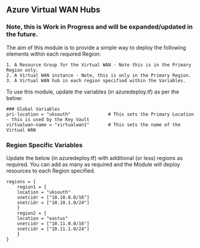 ## Azure Virtual WAN Hubs

### Note, this is Work in Progress and will be expanded/updated in the future. 

The aim of this module is to provide a simple way to deploy the following elements within each required Region:

    1. A Resource Group for the Virtual WAN - Note this is in the Primary Region only.
    2. A Virtual WAN instance - Note, this is only in the Primary Region.
    3. A Virtual WAN hub in each region specified within the Variables.

To use this module, update the variables (in azuredeploy.tf) as per the below:

    ### Global Variables
    pri-location = "uksouth"              # This sets the Primary Location - this is used by the Key Vault
    virtualwan-name = "virtualwan1"       # This sets the name of the Virtual WAN

### Region Specific Variables

Update the below (in azuredeploy.tf) with additional (or less) regions as required. You can add as many as required and the Module will deploy resources to each Region specified. 

    regions = {
        region1 = {
        location = "uksouth"
        vnetcidr = ["10.10.0.0/16"]
        snetcidr = ["10.10.1.0/24"]
        }
        region2 = {
        location = "eastus"
        vnetcidr = ["10.11.0.0/16"]
        snetcidr = ["10.11.1.0/24"]
        }
    }
